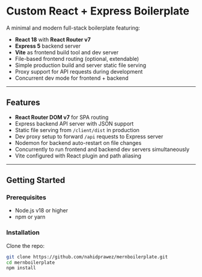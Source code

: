 # Custom React + Express Boilerplate

A minimal and modern full-stack boilerplate featuring:

- **React 18** with **React Router v7**
- **Express 5** backend server
- **Vite** as frontend build tool and dev server
- File-based frontend routing (optional, extendable)
- Simple production build and server static file serving
- Proxy support for API requests during development
- Concurrent dev mode for frontend + backend

---

## Features

- **React Router DOM v7** for SPA routing
- Express backend API server with JSON support
- Static file serving from `/client/dist` in production
- Dev proxy setup to forward `/api` requests to Express server
- Nodemon for backend auto-restart on file changes
- Concurrently to run frontend and backend dev servers simultaneously
- Vite configured with React plugin and path aliasing

---

## Getting Started

### Prerequisites

- Node.js v18 or higher
- npm or yarn

### Installation

Clone the repo:

```bash
git clone https://github.com/nahidprawez/mernboilerplate.git
cd mernboilerplate
npm install
